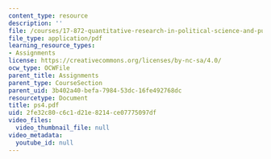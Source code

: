 ```yaml
---
content_type: resource
description: ''
file: /courses/17-872-quantitative-research-in-political-science-and-public-policy-spring-2004/2fe32c80c6c1d21e8214ce07775097df_ps4.pdf
file_type: application/pdf
learning_resource_types:
- Assignments
license: https://creativecommons.org/licenses/by-nc-sa/4.0/
ocw_type: OCWFile
parent_title: Assignments
parent_type: CourseSection
parent_uid: 3b402a40-befa-7984-53dc-16fe492768dc
resourcetype: Document
title: ps4.pdf
uid: 2fe32c80-c6c1-d21e-8214-ce07775097df
video_files:
  video_thumbnail_file: null
video_metadata:
  youtube_id: null
---
```

